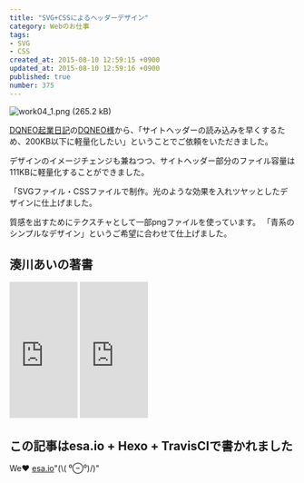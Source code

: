 ```yaml
---
title: "SVG+CSSによるヘッダーデザイン"
category: Webのお仕事
tags:
- SVG
- CSS
created_at: 2015-08-10 12:59:15 +0900
updated_at: 2015-08-10 12:59:16 +0900
published: true
number: 375
---
```


![work04_1.png (265.2 kB)](https://img.esa.io/uploads/production/attachments/3412/2017/09/02/7092/c786bb01-11a6-4fdd-a095-048912ea51ed.png)

<a href="http://dqn.sakusakutto.jp/" target="_blank">DQNEO起業日記</a>の<a href="https://twitter.com/DQNEO" target="_blank">DQNEO様</a>から、「サイトヘッダーの読み込みを早くするため、200KB以下に軽量化したい」ということでご依頼をいただきました。

デザインのイメージチェンジも兼ねつつ、サイトヘッダー部分のファイル容量は111KBに軽量化することができました。

<!-- more -->

「SVGファイル・CSSファイルで制作。光のような効果を入れツヤッとしたデザインに仕上げました。

質感を出すためにテクスチャとして一部pngファイルを使っています。 「青系のシンプルなデザイン」というご希望に合わせて仕上げました。

## 湊川あいの著書
<iframe style="width:120px;height:240px;" marginwidth="0" marginheight="0" scrolling="no" frameborder="0" src="https://rcm-fe.amazon-adsystem.com/e/cm?ref=qf_sp_asin_til&t=cam51p-22&m=amazon&o=9&p=8&l=as1&IS1=1&detail=1&asins=4863542178&linkId=0cc06e7d54d674b86a3301d4b46a4e7b&bc1=ffffff&lt1=_top&fc1=333333&lc1=0066c0&bg1=ffffff&f=ifr">
    </iframe>

<iframe style="width:120px;height:240px;" marginwidth="0" marginheight="0" scrolling="no" frameborder="0" src="https://rcm-fe.amazon-adsystem.com/e/cm?ref=tf_til&t=cam51p-22&m=amazon&o=9&p=8&l=as1&IS1=1&detail=1&asins=4863541945&linkId=7ccf8718bd5ba2655e306d1fc87fe62d&bc1=ffffff&lt1=_top&fc1=333333&lc1=0066c0&bg1=ffffff&f=ifr">
    </iframe>

## この記事はesa.io + Hexo + TravisCIで書かれました
We❤️  [esa.io](https://esa.io/)"(\\( ⁰⊖⁰)/)"
